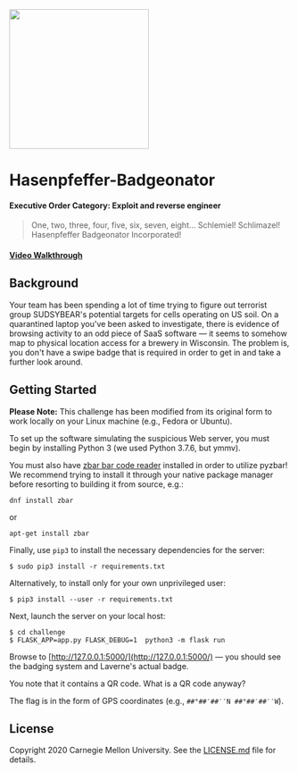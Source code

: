 <img src="../../logo.png" height="250px">

# Hasenpfeffer-Badgeonator
#### Executive Order Category: Exploit and reverse engineer

> One, two, three, four, five, six, seven, eight... Schlemiel! Schlimazel!
Hasenpfeffer Badgeonator Incorporated!

#### <a href="https://www.youtube.com/watch?v=RTsroOrcChc&list=PLSNlEg26NNpyjtUujhwW16SkJbuE9Pppe&index=33">Video Walkthrough</a>

## Background
Your team has been spending a lot of time trying to figure out terrorist group
SUDSYBEAR's potential targets for cells operating on US soil. On a quarantined
laptop you've been asked to investigate, there is evidence of browsing activity
to an odd piece of SaaS software — it seems to somehow map to physical location
access for a brewery in Wisconsin. The problem is, you don't have a swipe badge
that is required in order to get in and take a further look around.

## Getting Started

**Please Note:** This challenge has been modified from its original form to work
locally on your Linux machine (e.g., Fedora or Ubuntu).

To set up the software simulating the suspicious Web server, you must begin by
installing Python 3 (we used Python 3.7.6, but ymmv).

You must also have [zbar bar code reader](http://zbar.sourceforge.net) installed
in order to utilize pyzbar! We recommend trying to install it through your
native package manager before resorting to building it from source, e.g.:

```
dnf install zbar
```

or

```
apt-get install zbar
```

Finally, use `pip3` to install the necessary dependencies for the server:

```
$ sudo pip3 install -r requirements.txt
```

Alternatively, to install only for your own unprivileged user:

```
$ pip3 install --user -r requirements.txt
```

Next, launch the server on your local host:

```
$ cd challenge
$ FLASK_APP=app.py FLASK_DEBUG=1  python3 -m flask run
```

Browse to [http://127.0.0.1:5000/](http://127.0.0.1:5000/) — you should see the
badging system and Laverne's actual badge.

You note that it contains a QR code. What is a QR code anyway?

The flag is in the form of GPS coordinates (e.g., `##°##′##′′N ##°##′##′′W`).

## License
Copyright 2020 Carnegie Mellon University. See the [LICENSE.md](../../LICENSE.md) file for details.
